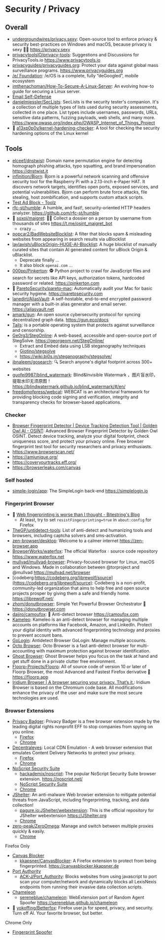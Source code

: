 # Security / Privacy

## Overall

- [undergroundwires/privacy.sexy](https://github.com/undergroundwires/privacy.sexy): Open-source tool to enforce privacy & security best-practices on Windows and macOS, because privacy is sexy 🍑🍆 <https://privacy.sexy>
- [privacytoolsIO/privacy-tools](https://github.com/privacytoolsIO/privacy-tools): Suggestions and Discussions for PrivacyTools.io <https://www.privacytools.io>
- [privacyguides/privacyguides.org](https://github.com/privacyguides/privacyguides.org): Protect your data against global mass surveillance programs. <https://www.privacyguides.org>
- [/e/ Foundation](https://e.foundation/e-os/): /e/OS is a complete, fully “deGoogled”, mobile ecosystem
- [imthenachoman/How-To-Secure-A-Linux-Server](https://github.com/imthenachoman/How-To-Secure-A-Linux-Server): An evolving how-to guide for securing a Linux server.
- [Email Self-Defense](https://emailselfdefense.fsf.org)
- [danielmiessler/SecLists](https://github.com/danielmiessler/SecLists): SecLists is the security tester's companion. It's a collection of multiple types of lists used during security assessments, collected in one place. List types include usernames, passwords, URLs, sensitive data patterns, fuzzing payloads, web shells, and many more. <https://www.owasp.org/index.php/OWASP_Internet_of_Things_Project>
- 🌟 [a13xp0p0v/kernel-hardening-checker](https://github.com/a13xp0p0v/kernel-hardening-checker): A tool for checking the security hardening options of the Linux kernel

## Tools

- [elceef/dnstwist](https://github.com/elceef/dnstwist): Domain name permutation engine for detecting homograph phishing attacks, typo squatting, and brand impersonation <https://dnstwist.it>
- [infinition/Bjorn](https://github.com/infinition/Bjorn): Bjorn is a powerful network scanning and offensive security tool for the Raspberry Pi with a 2.13-inch e-Paper HAT. It discovers network targets, identifies open ports, exposed services, and potential vulnerabilities. Bjorn can perform brute force attacks, file stealing, host zombification, and supports custom attack scripts.
- [Test Ad Block - Toolz](https://d3ward.github.io/toolz/adblock.html)
- [rfc-st/humble](https://github.com/rfc-st/humble): A humble, and fast!, security-oriented HTTP headers analyzer. <https://github.com/rfc-st/humble>
- 🌟 [soxoj/maigret](https://github.com/soxoj/maigret): 🕵️‍♂️ Collect a dossier on a person by username from thousands of sites <https://t.me/osint_maigret_bot>
  - crazy ...
- [popcar2/BadWebsiteBlocklist](https://github.com/popcar2/BadWebsiteBlocklist): A filter that blocks spam & misleading websites from appearing in search results via uBlocklist
- [laylavish/uBlockOrigin-HUGE-AI-Blocklist](https://github.com/laylavish/uBlockOrigin-HUGE-AI-Blocklist): A huge blocklist of manually curated sites that contain AI generated content for uBlock Origin & uBlacklist.
  - Deprecate finally ...
  - It also block `openai.com` ...
- [000pp/Pinkerton](https://github.com/000pp/Pinkerton): 🕵️ Python project to crawl for JavaScript files and search for secrets like API keys, authorization tokens, hardcoded password or related. <https://pinkerton.com>
- 🌟 [ParetoSecurity/pareto-mac](https://github.com/ParetoSecurity/pareto-mac): Automatically audit your Mac for basic security hygiene. <https://paretosecurity.com>
- [lanedirt/AliasVault](https://github.com/lanedirt/AliasVault): A self-hostable, end-to-end encrypted password manager with a built-in alias generator and email server. <https://aliasvault.net>
- [amark/gun](https://github.com/amark/gun): An open source cybersecurity protocol for syncing decentralized graph data. <https://gun.eco/docs>
- [Tails](https://tails.net/): is a portable operating system that protects against surveillance and censorship.
- [Ge0rg3/StegOnline](https://github.com/Ge0rg3/StegOnline): A web-based, accessible and open-source port of StegSolve. <https://georgeom.net/StegOnline/>
  - Extract and Embed data using LSB steganography techniques
  - [Giotino/stegsolve](https://github.com/Giotino/stegsolve)
  - https://wiki.bi0s.in/steganography/stegsolve/
- [ibnaleem/gosearch](https://github.com/ibnaleem/gosearch): 🔍 Search anyone's digital footprint across 300+ websites
- [guofei9987/blind_watermark](https://github.com/guofei9987/blind_watermark): Blind&Invisible Watermark ，图片盲水印，提取水印无须原图！ <https://blindwatermark.github.io/blind_watermark/#/en/>
- [freedomofpress/webcat](https://github.com/freedomofpress/webcat): WEBCAT is an architectural framework for providing blocking code signing and verification, integrity and transparency checks for browser-based applications.

### Checker

- [Browser Fingerprint Detector | Device Tracking Detection Tool | Golden Owl AI - OSINT](https://fingerprint.goldenowl.ai/): Advanced Browser Fingerprint Detector by Golden Owl OSINT. Detect device tracking, analyze your digital footprint, check uniqueness score, and protect your privacy online. Free browser fingerprint test tool for security researchers and privacy enthusiasts.
- https://www.browserscan.net/
- https://amiunique.org/
- https://coveryourtracks.eff.org/
- https://browserleaks.com/canvas

### Self hosted

- [simple-login/app](https://github.com/simple-login/app): The SimpleLogin back-end <https://simplelogin.io>

### Fingerprint Browser

- 🌟 [Web fingerprinting is worse than I thought - Bitestring's Blog](https://www.bitestring.com/posts/2023-03-19-web-fingerprinting-is-worse-than-I-thought.html)
  - At least, try to set `resistFingerprinting=true` in `about:config` for Firefox
- [TheGP/untidetect-tools](https://github.com/TheGP/untidetect-tools): List of anti-detect and humanizing tools and browsers, including captcha solvers and sms-activation.
- [zen-browser/desktop](https://github.com/zen-browser/desktop): Welcome to a calmer internet <https://zen-browser.app>
- [BrowserWorks/waterfox](https://github.com/BrowserWorks/waterfox): The official Waterfox 💧 source code repository <https://www.waterfox.net>
- [mullvad/mullvad-browser](https://github.com/mullvad/mullvad-browser): Privacy-focused browser for Linux, macOS and Windows. Made in collaboration between @torproject and @mullvad <https://mullvad.net/browser>
- [codeberg:https://codeberg.org/librewolf/source](https://codeberg.org/librewolf/source): Codeberg is a non-profit, community-led organization that aims to help free and open source projects prosper by giving them a safe and friendly home. <https://librewolf.net/>
- [zhom/donutbrowser](https://github.com/zhom/donutbrowser): Simple Yet Powerful Browser Orchestrator 🍩 <https://donutbrowser.com>
- [daijro/camoufox](https://github.com/daijro/camoufox): 🦊 Anti-detect browser <https://camoufox.com>
- [Kameleo](https://kameleo.io/): Kameleo is an anti-detect browser for managing multiple accounts on platforms like Facebook, Amazon, and LinkedIn. Protect your digital identity with advanced fingerprinting technology and proxies to prevent account bans.
- [GoLogin](https://gologin.com/): Antidetect Browser GoLogin: Manage multiple accounts.
- [Octo Browser](https://octobrowser.net/): Octo Browser is a fast anti-detect browser for multi-accounting with maximum protection against browser identification.
- [Ghost Browser](https://ghostbrowser.com/): Ghost Browser helps you focus on the task at hand and get stuff done in a private clutter free environment.
- [Floorp-Projects/Floorp](https://github.com/Floorp-Projects/Floorp): All of source code of version 10 or later of Floorp Browser, the most Advanced and Fastest Firefox derivative 🦊 <https://floorp.app>
- [Iridium Browser | A browser securing your privacy. That’s it.](https://iridiumbrowser.de/): Iridium Browser is based on the Chromium code base. All modifications enhance the privacy of the user and make sure the most secure technologies are used.

### Browser Extensions

- [Privacy Badger](https://privacybadger.org/): Privacy Badger is a free browser extension made by the leading digital rights nonprofit EFF to stop companies from spying on you online.
  - [Firefox](https://addons.mozilla.org/en-US/firefox/addon/privacy-badger17)
  - [Chrome](https://chromewebstore.google.com/detail/privacy-badger/pkehgijcmpdhfbdbbnkijodmdjhbjlgp)
- [Decentraleyes](https://decentraleyes.org/): Local CDN Emulation - A web browser extension that emulates Content Delivery Networks to protect your privacy.
  - [Firefox](https://addons.mozilla.org/en-US/firefox/addon/decentraleyes)
  - [Chrome](https://chrome.google.com/webstore/detail/decentraleyes/ldpochfccmkkmhdbclfhpagapcfdljkj)
- [NoScript Security Suite](https://noscript.net/)
  - [hackademix/noscript](https://github.com/hackademix/noscript): The popular NoScript Security Suite browser extension. <https://noscript.net/>
  - [NoScript Security Suite](https://addons.mozilla.org/en-US/firefox/addon/noscript/)
  - [Chrome](https://chromewebstore.google.com/detail/noscript/doojmbjmlfjjnbmnoijecmcbfeoakpjm)
- [JShelter](https://jshelter.org/): An anti-malware Web browser extension to mitigate potential threats from JavaScript, including fingerprinting, tracking, and data collection!
  - [pagure.io:JShelter/webextension](https://pagure.io/JShelter/webextension): This is the official repository for JShelter webextension <https://JShelter.org>
  - [Chrome](https://chromewebstore.google.com/detail/jshelter/ammoloihpcbognfddfjcljgembpibcmb)
- [zero-peak/ZeroOmega](https://github.com/zero-peak/ZeroOmega): Manage and switch between multiple proxies quickly & easily.
  - [Chrome](https://chromewebstore.google.com/detail/proxy-switchyomega-3-zero/pfnededegaaopdmhkdmcofjmoldfiped)

Firefox Only

- [Canvas Blocker](https://addons.mozilla.org/en-US/firefox/addon/canvasblocker)
  - [kkapsner/CanvasBlocker](https://github.com/kkapsner/CanvasBlocker): A Firefox extension to protect from being fingerprinted. <https://canvasblocker.kkapsner.de>
- [Port Authority](https://addons.mozilla.org/en-US/firefox/addon/port-authority)
  - [ACK-J/Port_Authority](https://github.com/ACK-J/Port_Authority): Blocks websites from using javascript to port scan your computer/network and dynamically blocks all LexisNexis endpoints from running their invasive data collection scripts.
- [Chameleon](https://addons.mozilla.org/en-US/firefox/addon/chameleon-ext)
  - [sereneblue/chameleon](https://github.com/sereneblue/chameleon): WebExtension port of Random Agent Spoofer <https://sereneblue.github.io/chameleon>
- 🌟 [yokoffing/Betterfox](https://github.com/yokoffing/Betterfox): Firefox user.js for speed, privacy, and security. Turn off AI. Your favorite browser, but better.

Chrome Only

- [Fingerprint Spoofer](https://chromewebstore.google.com/detail/Fingerprint%20Spoofer/facgnnelgcipeopfbjcajpaibhhdjgcp)
